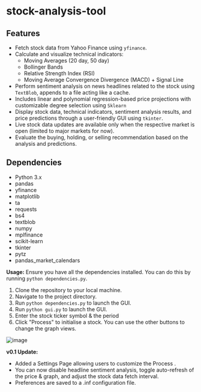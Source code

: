 # stock-analysis-tool
## Features
- Fetch stock data from Yahoo Finance using `yfinance`.
- Calculate and visualize technical indicators:
  - Moving Averages (20 day, 50 day)
  - Bollinger Bands
  - Relative Strength Index (RSI)
  - Moving Average Convergence Divergence (MACD) + Signal Line
- Perform sentiment analysis on news headlines related to the stock using `TextBlob`, appends to a file acting like a cache.
- Includes linear and polynomial regression-based price projections with customizable degree selection using `Sklearn`
- Display stock data, technical indicators, sentiment analysis results, and price predictions through a user-friendly GUI using `tkinter`.
- Live stock data updates are available only when the respective market is open (limited to major markets for now).
- Evaluate the buying, holding, or selling recommendation based on the analysis and predictions.

## Dependencies 
- Python 3.x 
- pandas
- yfinance
- matplotlib
- ta
- requests
- bs4
- textblob
- numpy
- mplfinance
- scikit-learn
- tkinter
- pytz
- pandas_market_calendars

**Usage:** 
Ensure you have all the dependencies installed. You can do this by running `python dependencies.py`.

1. Clone the repository to your local machine.
2. Navigate to the project directory.
3. Run `python dependencies.py` to launch the GUI.
4. Run `python gui.py` to launch the GUI.
5. Enter the stock ticker symbol & the period
6. Click "Process" to initialise a stock. You can use the other buttons to change the graph views.

![image](https://github.com/user-attachments/assets/cbf33fe2-bd54-414c-8066-88a19744505b)

**v0.1 Update:**
- Added a Settings Page allowing users to customize the Process .
- You can now disable headline sentiment analysis, toggle auto-refresh of the price & graph, and adjust the stock data fetch interval.
- Preferences are saved to a .inf configuration file.

